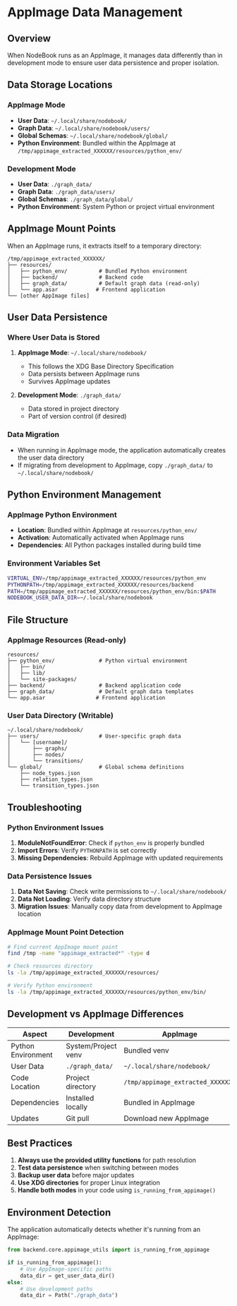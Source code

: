 # AppImage Data Management

## Overview

When NodeBook runs as an AppImage, it manages data differently than in development mode to ensure user data persistence and proper isolation.

## Data Storage Locations

### AppImage Mode
- **User Data**: `~/.local/share/nodebook/`
- **Graph Data**: `~/.local/share/nodebook/users/`
- **Global Schemas**: `~/.local/share/nodebook/global/`
- **Python Environment**: Bundled within the AppImage at `/tmp/appimage_extracted_XXXXXX/resources/python_env/`

### Development Mode
- **User Data**: `./graph_data/`
- **Graph Data**: `./graph_data/users/`
- **Global Schemas**: `./graph_data/global/`
- **Python Environment**: System Python or project virtual environment

## AppImage Mount Points

When an AppImage runs, it extracts itself to a temporary directory:

```
/tmp/appimage_extracted_XXXXXX/
├── resources/
│   ├── python_env/          # Bundled Python environment
│   ├── backend/             # Backend code
│   ├── graph_data/          # Default graph data (read-only)
│   └── app.asar            # Frontend application
└── [other AppImage files]
```

## User Data Persistence

### Where User Data is Stored
1. **AppImage Mode**: `~/.local/share/nodebook/`
   - This follows the XDG Base Directory Specification
   - Data persists between AppImage runs
   - Survives AppImage updates

2. **Development Mode**: `./graph_data/`
   - Data stored in project directory
   - Part of version control (if desired)

### Data Migration
- When running in AppImage mode, the application automatically creates the user data directory
- If migrating from development to AppImage, copy `./graph_data/` to `~/.local/share/nodebook/`

## Python Environment Management

### AppImage Python Environment
- **Location**: Bundled within AppImage at `resources/python_env/`
- **Activation**: Automatically activated when AppImage runs
- **Dependencies**: All Python packages installed during build time

### Environment Variables Set
```bash
VIRTUAL_ENV=/tmp/appimage_extracted_XXXXXX/resources/python_env
PYTHONPATH=/tmp/appimage_extracted_XXXXXX/resources/backend
PATH=/tmp/appimage_extracted_XXXXXX/resources/python_env/bin:$PATH
NODEBOOK_USER_DATA_DIR=~/.local/share/nodebook
```

## File Structure

### AppImage Resources (Read-only)
```
resources/
├── python_env/              # Python virtual environment
│   ├── bin/
│   ├── lib/
│   └── site-packages/
├── backend/                 # Backend application code
├── graph_data/              # Default graph data templates
└── app.asar                # Frontend application
```

### User Data Directory (Writable)
```
~/.local/share/nodebook/
├── users/                   # User-specific graph data
│   └── [username]/
│       ├── graphs/
│       ├── nodes/
│       └── transitions/
└── global/                  # Global schema definitions
    ├── node_types.json
    ├── relation_types.json
    └── transition_types.json
```

## Troubleshooting

### Python Environment Issues
1. **ModuleNotFoundError**: Check if `python_env` is properly bundled
2. **Import Errors**: Verify `PYTHONPATH` is set correctly
3. **Missing Dependencies**: Rebuild AppImage with updated requirements

### Data Persistence Issues
1. **Data Not Saving**: Check write permissions to `~/.local/share/nodebook/`
2. **Data Not Loading**: Verify data directory structure
3. **Migration Issues**: Manually copy data from development to AppImage location

### AppImage Mount Point Detection
```bash
# Find current AppImage mount point
find /tmp -name "appimage_extracted*" -type d

# Check resources directory
ls -la /tmp/appimage_extracted_XXXXXX/resources/

# Verify Python environment
ls -la /tmp/appimage_extracted_XXXXXX/resources/python_env/bin/
```

## Development vs AppImage Differences

| Aspect | Development | AppImage |
|--------|-------------|----------|
| Python Environment | System/Project venv | Bundled venv |
| User Data | `./graph_data/` | `~/.local/share/nodebook/` |
| Code Location | Project directory | `/tmp/appimage_extracted_XXXXXX/` |
| Dependencies | Installed locally | Bundled in AppImage |
| Updates | Git pull | Download new AppImage |

## Best Practices

1. **Always use the provided utility functions** for path resolution
2. **Test data persistence** when switching between modes
3. **Backup user data** before major updates
4. **Use XDG directories** for proper Linux integration
5. **Handle both modes** in your code using `is_running_from_appimage()`

## Environment Detection

The application automatically detects whether it's running from an AppImage:

```python
from backend.core.appimage_utils import is_running_from_appimage

if is_running_from_appimage():
    # Use AppImage-specific paths
    data_dir = get_user_data_dir()
else:
    # Use development paths
    data_dir = Path("./graph_data")
``` 